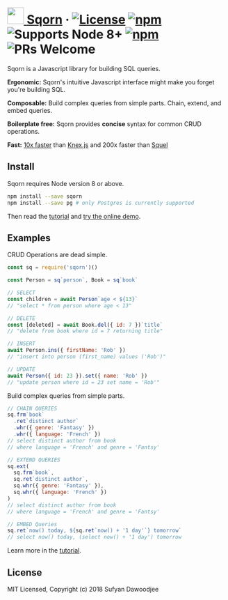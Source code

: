 # [<img src="https://raw.githubusercontent.com/lusakasa/sqorn/master/docs/website/static/img/logo_blue.svg?sanitize=true" height="38px"/> <span style="color: #2979f">Sqorn</span>](https://sqorn.org) &middot; [![License](https://img.shields.io/github/license/lusakasa/sqorn.svg)](https://github.com/lusakasa/sqorn/blob/master/LICENSE) [![npm](https://img.shields.io/npm/v/sqorn.svg)](https://www.npmjs.com/package/sqorn) ![Supports Node 8+](https://img.shields.io/node/v/sqorn.svg) [![npm](https://img.shields.io/travis/lusakasa/sqorn.svg)](https://travis-ci.org/lusakasa/sqorn) ![PRs Welcome](https://img.shields.io/badge/PRs-welcome-brightgreen.svg)

Sqorn is a Javascript library for building SQL queries.

**Ergonomic:** Sqorn's intuitive Javascript interface might make you forget you're building SQL.

**Composable:** Build complex queries from simple parts. Chain, extend, and embed queries.

**Boilerplate free:** Sqorn provides **concise** syntax for common CRUD operations.

**Fast:** [10x faster](https://github.com/lusakasa/sqorn/blob/master/benchmark/comparison.js) than [Knex.js](https://knexjs.org/) and 200x faster than [Squel](https://github.com/hiddentao/squel)

## Install

Sqorn requires Node version 8 or above.

```sh
npm install --save sqorn
npm install --save pg # only Postgres is currently supported
```

Then read the [tutorial](https://sqorn.org/docs/tutorial.html) and [try the online demo](https://sqorn.org/demo.html).

## Examples

CRUD Operations are dead simple.

```js
const sq = require('sqorn')()

const Person = sq`person`, Book = sq`book`

// SELECT
const children = await Person`age < ${13}`
// "select * from person where age < 13"

// DELETE
const [deleted] = await Book.del({ id: 7 })`title`
// "delete from book where id = 7 returning title"

// INSERT
await Person.ins({ firstName: 'Rob' })
// "insert into person (first_name) values ('Rob')"

// UPDATE
await Person({ id: 23 }).set({ name: 'Rob' })
// "update person where id = 23 set name = 'Rob'"

```

Build complex queries from simple parts.

```js
// CHAIN QUERIES
sq.frm`book`
  .ret`distinct author`
  .whr({ genre: 'Fantasy' })
  .whr({ language: 'French' })
// select distinct author from book
// where language = 'French' and genre = 'Fantsy'

// EXTEND QUERIES
sq.ext(
  sq.frm`book`,
  sq.ret`distinct author`,
  sq.whr({ genre: 'Fantasy' }),
  sq.whr({ language: 'French' })
)
// select distinct author from book
// where language = 'French' and genre = 'Fantsy'

// EMBED Queries
sq.ret`now() today, ${sq.ret`now() + '1 day'`} tomorrow`
// select now() today, (select now() + '1 day') tomorrow
```

Learn more in the [tutorial](https://sqorn.org/docs/tutorial.html).

## License

MIT Licensed, Copyright (c) 2018 Sufyan Dawoodjee
